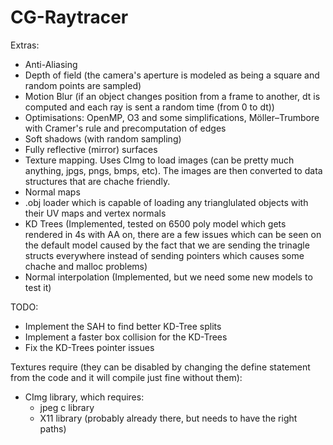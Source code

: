 # CG-Raytracer
Extras: 
 - Anti-Aliasing 
 - Depth of field (the camera's aperture is modeled as being a square and random points are sampled)
 - Motion Blur (if an object changes position from a frame to another, dt is computed and each ray is sent a random time (from 0 to dt))
 - Optimisations: OpenMP, O3 and some simplifications, Möller–Trumbore with Cramer's rule and precomputation of edges
 - Soft shadows (with random sampling)
 - Fully reflective (mirror) surfaces
 - Texture mapping. Uses CImg to load images (can be pretty much anything, jpgs, pngs, bmps, etc). The images are then converted to data structures that are chache friendly.
 - Normal maps
 - .obj loader which is capable of loading any trianglulated objects with their UV maps and vertex normals
 - KD Trees (Implemented, tested on 6500 poly model which gets rendered in 4s with AA on, there are a few issues which can be seen on the default model caused by the fact that we are sending the trinagle structs everywhere instead of sending pointers which causes some chache and malloc problems) 
 - Normal interpolation (Implemented, but we need some new models to test it)

TODO: 
 - Implement the SAH to find better KD-Tree splits
 - Implement a faster box collision for the KD-Trees
 - Fix the KD-Trees pointer issues


Textures require (they can be disabled by changing the define statement from the code and it will compile just fine without them): 
  - CImg library, which requires:
  	- jpeg c library
  	- X11 library (probably already there, but needs to have the right paths)



